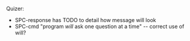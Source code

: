 
Quizer:
- SPC-response has TODO to detail how message will look
- SPC-cmd "program *will* ask one question at a time" -- correct use of will?
